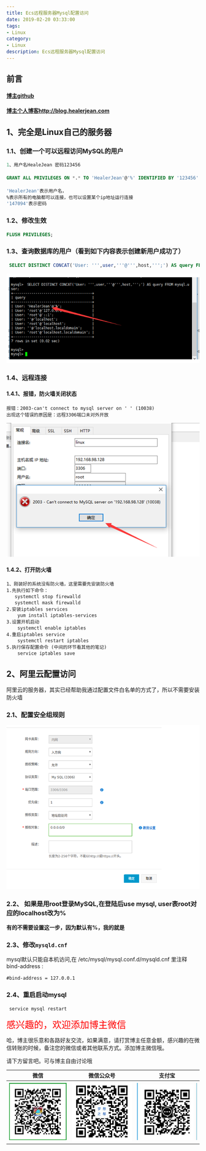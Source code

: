 ```yaml
---
title: Ecs远程服务器Mysql配置访问
date: 2019-02-20 03:33:00
tags: 
- Linux
category: 
- Linux
description: Ecs远程服务器Mysql配置访问
---
```


<!-- 

https://raw.githubusercontent.com/HealerJean/HealerJean.github.io/master/blogImages/
　　首行缩进

<font  clalss="healerColor" color="red" size="5" >     </font>

<font  clalss="healerSize"  size="5" >     </font>
-->




## 前言

#### [博主github](https://github.com/HealerJean)
#### [博主个人博客http://blog.healerjean.com](http://HealerJean.github.io)    



## 1、完全是Linux自己的服务器



### 1.1、创建一个可以远程访问MySQL的用户



```sql
1、用户名HealeJean 密码123456

GRANT ALL PRIVILEGES ON *.* TO 'HealerJean'@'%' IDENTIFIED BY '123456' WITH GRANT OPT'HealerJean'ION;

'HealerJean'表示用户名，
%表示所有的电脑都可以连接，也可以设置某个ip地址运行连接
'147094'表示密码
```



### 1.2、修改生效

```sql
FLUSH PRIVILEGES;
```



### 1.3、查询数据库的用户（看到如下内容表示创建新用户成功了）

```sql
 SELECT DISTINCT CONCAT('User: ''',user,'''@''',host,''';') AS query FROM mysql.user;
```

![1568187070302](https://raw.githubusercontent.com/HealerJean/HealerJean.github.io/master/blogImages/1568187070302.png)

### 1.4、远程连接



#### 1.4.1、报错，防火墙关闭状态

```
报错：2003-can't connect to mysql server on ' ' (10038)
出现这个错误的原因是：远程3306端口未对外开放
```



![1568187119400](https://raw.githubusercontent.com/HealerJean/HealerJean.github.io/master/blogImages/1568187119400.png)



#### 1.4.2、打开防火墙

```
1、刚装好的系统没有防火墙，这里需要先安装防火墙
1.先执行如下命令：
   systemctl stop firewalld
   systemctl mask firewalld
2.安装iptables services
    yum install iptables-services
3.设置开机启动
    systemctl enable iptables
4.重启iptables service
    systemctl restart iptables
5.执行保存配置命令 (中间的环节看其他的笔记)
    service iptables save
```





## 2、阿里云配置访问

阿里云的服务器，其实已经帮助我通过配置文件白名单的方式了，所以不需要安装防火墙



### 2.1、配置安全组规则

![1568187353196](https://raw.githubusercontent.com/HealerJean/HealerJean.github.io/master/blogImages/1568187353196.png)





### 2.2、 如果是用root登录MySQL,在登陆后use mysql, user表root对应的localhost改为%

**有的不需要设置这一步，因为默认有%，我的就是**



### 2.3、修改`mysqld.cnf `

 mysql默认只能自本机访问,在 /etc/mysql/mysql.conf.d/mysqld.cnf 里注释bind-address : 

```
#bind-address = 127.0.0.1
```



### 2.4、重启启动mysql

```sql
 service mysql restart
```



<font  color="red" size="5" >     
感兴趣的，欢迎添加博主微信
 </font>       

   



哈，博主很乐意和各路好友交流，如果满意，请打赏博主任意金额，感兴趣的在微信转账的时候，备注您的微信或者其他联系方式。添加博主微信哦。    

请下方留言吧。可与博主自由讨论哦

|微信 | 微信公众号|支付宝|
|:-------:|:-------:|:------:|
| ![微信](https://raw.githubusercontent.com/HealerJean/HealerJean.github.io/master/assets/img/tctip/weixin.jpg)|![微信公众号](https://raw.githubusercontent.com/HealerJean/HealerJean.github.io/master/assets/img/my/qrcode_for_gh_a23c07a2da9e_258.jpg)|![支付宝](https://raw.githubusercontent.com/HealerJean/HealerJean.github.io/master/assets/img/tctip/alpay.jpg) |



<link rel="stylesheet" href="https://unpkg.com/gitalk/dist/gitalk.css">

<script src="https://unpkg.com/gitalk@latest/dist/gitalk.min.js"></script> 
<div id="gitalk-container"></div>    
 <script type="text/javascript">
    var gitalk = new Gitalk({
		clientID: `1d164cd85549874d0e3a`,
		clientSecret: `527c3d223d1e6608953e835b547061037d140355`,
		repo: `HealerJean.github.io`,
		owner: 'HealerJean',
		admin: ['HealerJean'],
		id: 'AAAAAAAAAAAAAAA',
    });
    gitalk.render('gitalk-container');
</script> 
